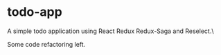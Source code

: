 # todo-app
A simple todo application using React Redux Redux-Saga and Reselect.\

Some code refactoring left.

